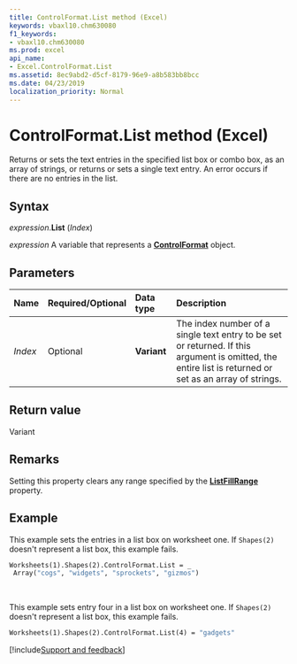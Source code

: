 ```yaml
---
title: ControlFormat.List method (Excel)
keywords: vbaxl10.chm630080
f1_keywords:
- vbaxl10.chm630080
ms.prod: excel
api_name:
- Excel.ControlFormat.List
ms.assetid: 8ec9abd2-d5cf-8179-96e9-a8b583bb8bcc
ms.date: 04/23/2019
localization_priority: Normal
---
```



# ControlFormat.List method (Excel)

Returns or sets the text entries in the specified list box or combo box, as an array of strings, or returns or sets a single text entry. An error occurs if there are no entries in the list.


## Syntax

_expression_.**List** (_Index_)

_expression_ A variable that represents a **[ControlFormat](Excel.ControlFormat.md)** object.


## Parameters

|Name|Required/Optional|Data type|Description|
|:-----|:-----|:-----|:-----|
| _Index_|Optional| **Variant**|The index number of a single text entry to be set or returned. If this argument is omitted, the entire list is returned or set as an array of strings.|

## Return value

Variant


## Remarks

Setting this property clears any range specified by the **[ListFillRange](Excel.ControlFormat.ListFillRange.md)** property.


## Example

This example sets the entries in a list box on worksheet one. If `Shapes(2)` doesn't represent a list box, this example fails.

```vb
Worksheets(1).Shapes(2).ControlFormat.List = _ 
 Array("cogs", "widgets", "sprockets", "gizmos")
```

<br/>

This example sets entry four in a list box on worksheet one. If `Shapes(2)` doesn't represent a list box, this example fails.

```vb
Worksheets(1).Shapes(2).ControlFormat.List(4) = "gadgets"
```




[!include[Support and feedback](~/includes/feedback-boilerplate.md)]